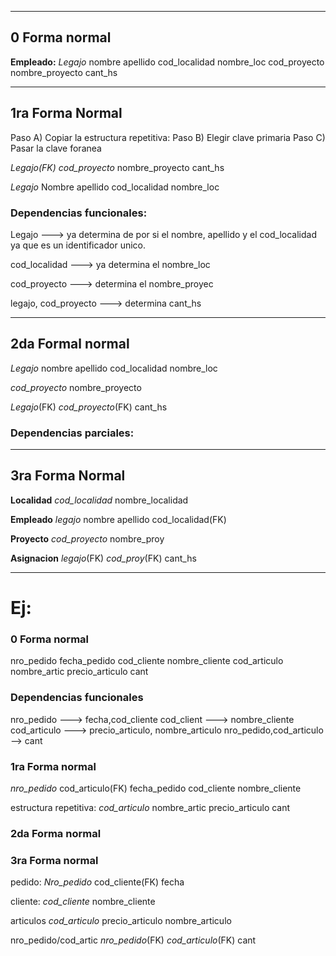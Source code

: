 -- -
## 0 Forma normal
**Empleado:**
*Legajo*
nombre
apellido
cod_localidad
nombre_loc
cod_proyecto
nombre_proyecto
cant_hs
-- -
## 1ra Forma Normal
Paso A) Copiar la estructura repetitiva:
Paso B) Elegir clave primaria
Paso C) Pasar la clave foranea

*Legajo(FK)*
*cod_proyecto*
nombre_proyecto
cant_hs

*Legajo*
Nombre
apellido
cod_localidad
nombre_loc
### Dependencias funcionales:
Legajo ---> ya determina de por si el nombre, apellido y el cod_localidad ya que es un identificador unico.

cod_localidad ---> ya determina el nombre_loc

cod_proyecto ---> determina el nombre_proyec

legajo, cod_proyecto ---> determina cant_hs

-- -
## 2da Formal normal
*Legajo*
nombre
apellido
cod_localidad
nombre_loc

*cod_proyecto*
nombre_proyecto

*Legajo*(FK)
*cod_proyecto*(FK)
cant_hs

### Dependencias parciales:

-- - 
## 3ra Forma Normal

**Localidad**
*cod_localidad*
nombre_localidad

**Empleado**
*legajo*
nombre
apellido
cod_localidad(FK)

**Proyecto**
*cod_proyecto*
nombre_proy

**Asignacion**
*legajo*(FK)
*cod_proy*(FK)
cant_hs
-- -
# Ej:

### 0 Forma normal
nro_pedido
fecha_pedido
cod_cliente
nombre_cliente
cod_articulo
nombre_artic
precio_articulo
cant
### Dependencias funcionales
nro_pedido ---> fecha,cod_cliente
cod_client ---> nombre_cliente
cod_articulo ---> precio_articulo, nombre_articulo
nro_pedido,cod_articulo --> cant
### 1ra Forma normal
*nro_pedido*
cod_articulo(FK)
fecha_pedido
cod_cliente
nombre_cliente

estructura repetitiva:
*cod_articulo*
nombre_artic
precio_articulo
cant

### 2da Forma normal



### 3ra Forma normal
pedido:
*Nro_pedido*
cod_cliente(FK)
fecha

cliente:
*cod_cliente*
nombre_cliente

articulos
*cod_articulo*
precio_articulo
nombre_articulo

nro_pedido/cod_artic
*nro_pedido*(FK)
*cod_articulo*(FK)
cant
